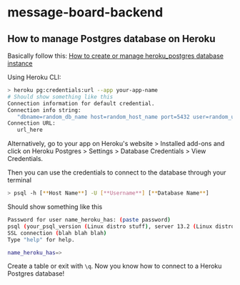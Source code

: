 # message-board-backend

## How to manage Postgres database on Heroku

Basically follow this: [How to create or manage heroku_postgres database instance
](https://stackoverflow.com/a/23333798)

Using Heroku CLI:

```sh
> heroku pg:credentials:url --app your-app-name
# Should show something like this
Connection information for default credential.
Connection info string:
   "dbname=random_db_name host=random_host_name port=5432 user=random_username password=really_long_random_password_here sslmode=require"
Connection URL:
   url_here
```

Alternatively, go to your app on Heroku's website > Installed add-ons and click on Heroku Postgres > Settings > Database Credentials > View Credentials.

Then you can use the credentials to connect to the database through your terminal

```sh
> psql -h [**Host Name**] -U [**Username**] [**Database Name**]
```

Should show something like this

```sh
Password for user name_heroku_has: (paste password)
psql (your_psql_version (Linux distro stuff), server 13.2 (Linux distro stuff))
SSL connection (blah blah blah)
Type "help" for help.

name_heroku_has=>
```

Create a table or exit with `\q`. Now you know how to connect to a Heroku Postgres database!
